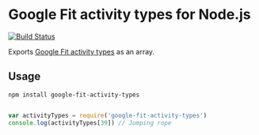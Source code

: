 # Google Fit activity types for Node.js

[![Build Status](https://travis-ci.org/samuelmr/google-fit-activity-types.svg?branch=master)](https://travis-ci.org/samuelmr/google-fit-activity-types)

Exports [Google Fit activity types](https://developers.google.com/fit/rest/v1/reference/activity-types) as an array.

## Usage

```
npm install google-fit-activity-types
```

```js

var activityTypes = require('google-fit-activity-types')
console.log(activityTypes[39]) // Jumping rope

```
